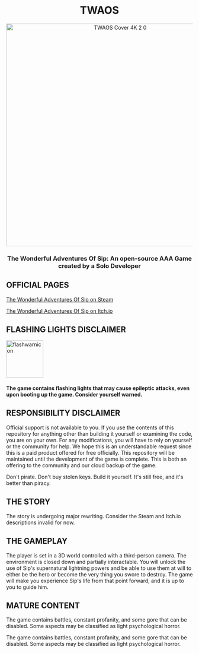 <div align="center">
  <h1>TWAOS</h1>
  <img src="https://github.com/ItzELECTR0/TWAOS/assets/82042993/63cb79fb-e64a-4ac7-9db2-99afa955bde3" alt="TWAOS Cover 4K 2 0" width="600"/>
  <h3>The Wonderful Adventures Of Sip: An open-source AAA Game created by a Solo Developer<h3>
</div>

## OFFICIAL PAGES

[The Wonderful Adventures Of Sip on Steam](https://store.steampowered.com/app/2231750/The_Wonderful_Adventures_Of_Sip/)

[The Wonderful Adventures Of Sip on Itch.io](https://electris.itch.io/twaos)

<div align="left">
  <h2>FLASHING LIGHTS DISCLAIMER</h2>
  <img src="https://github.com/ItzELECTR0/TWAOS/assets/82042993/43c154b2-ac4a-4afe-b8bc-239f66bb0f6f" alt="flashwarnicon" width="100" align="center"/>
  <h4>The game contains flashing lights that may cause epileptic attacks, even upon booting up the game. Consider yourself warned.<h4>
</div>

## RESPONSIBILITY DISCLAIMER

Official support is not available to you. If you use the contents of this repository for anything other than building it yourself or examining the code, you are on your own. For any modifications, you will have to rely on yourself or the community for help. We hope this is an understandable request since this is a paid product offered for free officially. This repository will be maintained until the development of the game is complete. This is both an offering to the community and our cloud backup of the game.

Don't pirate. Don't buy stolen keys. Build it yourself. It's still free, and it's better than piracy.

## THE STORY

The story is undergoing major rewriting. Consider the Steam and Itch.io descriptions invalid for now. 

## THE GAMEPLAY

The player is set in a 3D world controlled with a third-person camera. The environment is closed down and partially interactable. You will unlock the use of Sip's supernatural lightning powers and be able to use them at will to either be the hero or become the very thing you swore to destroy. The game will make you experience Sip's life from that point forward, and it is up to you to guide him.

## MATURE CONTENT

The game contains battles, constant profanity, and some gore that can be disabled. Some aspects may be classified as light psychological horror.


The game contains battles, constant profanity, and some gore that can be disabled. Some aspects may be classified as light psychological horror.
